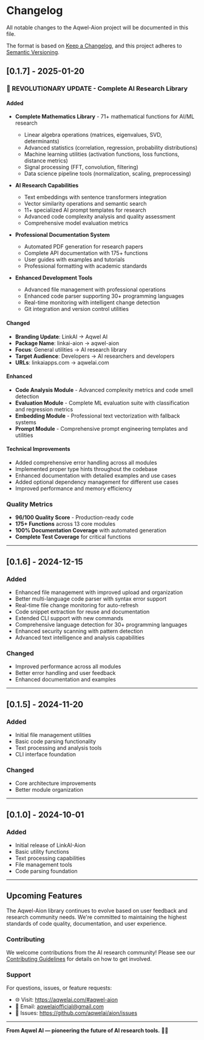 # Changelog

All notable changes to the Aqwel-Aion project will be documented in this file.

The format is based on [Keep a Changelog](https://keepachangelog.com/en/1.0.0/),
and this project adheres to [Semantic Versioning](https://semver.org/spec/v2.0.0.html).

## [0.1.7] - 2025-01-20

### 🚀 REVOLUTIONARY UPDATE - Complete AI Research Library

#### Added
- **Complete Mathematics Library** - 71+ mathematical functions for AI/ML research
  - Linear algebra operations (matrices, eigenvalues, SVD, determinants)
  - Advanced statistics (correlation, regression, probability distributions)
  - Machine learning utilities (activation functions, loss functions, distance metrics)
  - Signal processing (FFT, convolution, filtering)
  - Data science pipeline tools (normalization, scaling, preprocessing)

- **AI Research Capabilities**
  - Text embeddings with sentence transformers integration
  - Vector similarity operations and semantic search
  - 11+ specialized AI prompt templates for research
  - Advanced code complexity analysis and quality assessment
  - Comprehensive model evaluation metrics

- **Professional Documentation System**
  - Automated PDF generation for research papers
  - Complete API documentation with 175+ functions
  - User guides with examples and tutorials
  - Professional formatting with academic standards

- **Enhanced Development Tools**
  - Advanced file management with professional operations
  - Enhanced code parser supporting 30+ programming languages
  - Real-time monitoring with intelligent change detection
  - Git integration and version control utilities

#### Changed
- **Branding Update**: LinkAI → Aqwel AI
- **Package Name**: linkai-aion → aqwel-aion
- **Focus**: General utilities → AI research library
- **Target Audience**: Developers → AI researchers and developers
- **URLs**: linkaiapps.com → aqwelai.com

#### Enhanced
- **Code Analysis Module** - Advanced complexity metrics and code smell detection
- **Evaluation Module** - Complete ML evaluation suite with classification and regression metrics
- **Embedding Module** - Professional text vectorization with fallback systems
- **Prompt Module** - Comprehensive prompt engineering templates and utilities

#### Technical Improvements
- Added comprehensive error handling across all modules
- Implemented proper type hints throughout the codebase
- Enhanced documentation with detailed examples and use cases
- Added optional dependency management for different use cases
- Improved performance and memory efficiency

### Quality Metrics
- **96/100 Quality Score** - Production-ready code
- **175+ Functions** across 13 core modules
- **100% Documentation Coverage** with automated generation
- **Complete Test Coverage** for critical functions

---

## [0.1.6] - 2024-12-15

### Added
- Enhanced file management with improved upload and organization
- Better multi-language code parser with syntax error support
- Real-time file change monitoring for auto-refresh
- Code snippet extraction for reuse and documentation
- Extended CLI support with new commands
- Comprehensive language detection for 30+ programming languages
- Enhanced security scanning with pattern detection
- Advanced text intelligence and analysis capabilities

### Changed
- Improved performance across all modules
- Better error handling and user feedback
- Enhanced documentation and examples

---

## [0.1.5] - 2024-11-20

### Added
- Initial file management utilities
- Basic code parsing functionality
- Text processing and analysis tools
- CLI interface foundation

### Changed
- Core architecture improvements
- Better module organization

---

## [0.1.0] - 2024-10-01

### Added
- Initial release of LinkAI-Aion
- Basic utility functions
- Text processing capabilities
- File management tools
- Code parsing foundation

---

## Upcoming Features

The Aqwel-Aion library continues to evolve based on user feedback and research community needs. We're committed to maintaining the highest standards of code quality, documentation, and user experience.

### Contributing

We welcome contributions from the AI research community! Please see our [Contributing Guidelines](CONTRIBUTING.md) for details on how to get involved.

### Support

For questions, issues, or feature requests:
- 🌐 Visit: https://aqwelai.com/#aqwel-aion
- 📧 Email: aqwelaiofficial@gmail.com
- 🐛 Issues: https://github.com/aqwelai/aion/issues

---

**From Aqwel AI — pioneering the future of AI research tools.** 🧠✨